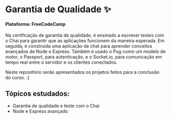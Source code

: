 # Garantia de Qualidade ✨

<h4> Plataforma: FreeCodeCamp </h4>

Na certificação de garantia de qualidade, é ensinado a escrever testes com o Chai para garantir que as aplicações funcionem da maneira esperada. Em seguida, é construida uma aplicação de chat para aprender conceitos avançados de Node e Express. Também é usado o Pug como um modelo de motor, o Passport, para autenticação, e o Socket.io, para comunicação em tempo real entre o servidor e os clientes conectados.

Neste repositório serão apresentados os projetos feitos para a conclusão do curso. :]

<h2>Tópicos estudados: </h2>

- Garantia de qualidade e teste com o Chai
- Node e Express avançado
